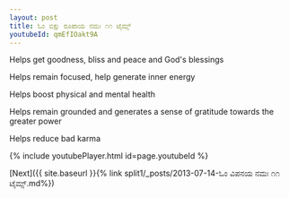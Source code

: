 ```yaml
---
layout: post
title: ಓಂ ಬಿಕ್ಷು ರೂಪಾಯ ನಮಃ ೧೧ ಟೈಮ್ಸ್
youtubeId: qmEfIOakt9A
---
```

 
 
Helps get goodness, bliss and peace and God's blessings
 
Helps remain focused, help generate inner energy 
 
Helps boost physical and mental health 
 
Helps remain grounded and generates a sense of gratitude towards the greater power 
 
Helps reduce bad karma
 
 
 
 


{% include youtubePlayer.html id=page.youtubeId %}
 
[Next]({{ site.baseurl }}{% link  split1/_posts/2013-07-14-ಓಂ ವಿಪನಯ ನಮಃ ೧೧ ಟೈಮ್ಸ್.md%})
 
